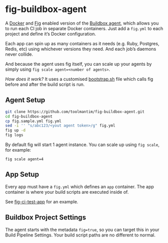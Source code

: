 # fig-buildbox-agent

A [Docker](http://docker.io/) and [Fig](http://fig.sh/) enabled version of the [Buildbox agent](https://github.com/buildbox/buildbox-agent), which allows you to run each CI job in separate Docker containers. Just add a `fig.yml` to each project and define it’s Docker configuration.

Each app can spin up as many containers as it needs (e.g. Ruby, Postgres, Redis, etc) using whichever versions they need. And each job’s daemons never collide.

And because the agent uses fig itself, you can scale up your agents by simply using `fig scale agent=<number of agents>`.

*How does it work?* It uses a customised [bootstrap.sh](bootstrap.sh#59) file which calls fig before and after the build script is run.

## Agent Setup

```bash
git clone https://github.com/toolmantim/fig-buildbox-agent.git
cd fig-buildbox-agent
cp fig.sample.yml fig.yml
sed -i '' "s/abc123/<yout agent token>/g" fig.yml
fig up -d
fig logs
```

By default fig will start 1 agent instance. You can scale up using `fig scale`, for example:

```
fig scale agent=4
```

## App Setup

Every app must have a `fig.yml` which defines an `app` container. The app container is where your build scripts are executed inside of.

See [fig-ci-test-app](https://github.com/toolmantim/fig-ci-test-app) for an example.

## Buildbox Project Settings

The agent starts with the metadata `fig=true`, so you can target this in your Build Pipeline Settings. Your build script paths are no different to normal.
